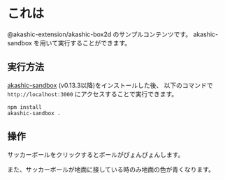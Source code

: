 # これは
@akashic-extension/akashic-box2d のサンプルコンテンツです。
akashic-sandbox を用いて実行することができます。

## 実行方法
[akashic-sandbox](https://github.com/akashic-games/akashic-sandbox) (v0.13.3以降)をインストールした後、
以下のコマンドで `http://localhost:3000` にアクセスすることで実行できます。

```
npm install
akashic-sandbox .
```

## 操作
サッカーボールをクリックするとボールがぴょんぴょんします。

また、サッカーボールが地面に接している時のみ地面の色が青くなります。
